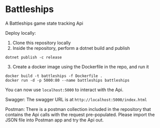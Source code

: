 # Battleships
A Battleships game state tracking Api

Deploy locally:
1. Clone this repository locally
2. Inside the repository, perform a dotnet build and publish
```
dotnet publish -c release
```
3. Create a docker image using the Dockerfile in the repo, and run it
```
docker build -t battleships -f Dockerfile .
docker run -d -p 5000:80 --name battleships battleships  

```
You can now use `localhost:5000` to interact with the Api.

Swagger:
The swagger URL is at `http://localhost:5000/index.html`

Postman:
There is a postman collection included in the repository that contains the Api calls with the request pre-populated. Please import the JSON file into Postman app and try the Api out.


